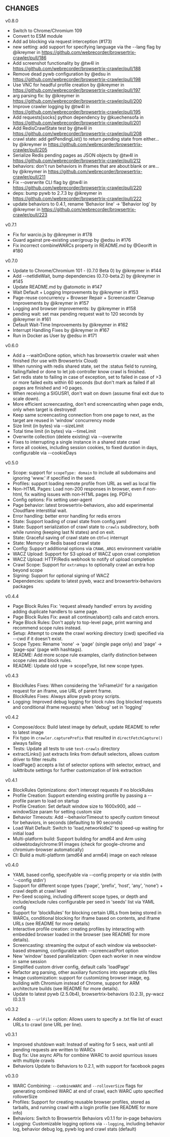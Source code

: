 ## CHANGES

v0.8.0
- Switch to Chrome/Chromium 109
- Convert to ESM module
- Add ad blocking via request interception (#173)
- new setting: add support for specifying language via the --lang flag by @ikreymer in https://github.com/webrecorder/browsertrix-crawler/pull/186
- Add screenshot functionality by @tw4l in https://github.com/webrecorder/browsertrix-crawler/pull/188
- Remove dead pywb configuration by @edsu in https://github.com/webrecorder/browsertrix-crawler/pull/198
- Use VNC for headful profile creation by @ikreymer in https://github.com/webrecorder/browsertrix-crawler/pull/197
- arg parsing fix: by @ikreymer in https://github.com/webrecorder/browsertrix-crawler/pull/200
- Improve crawler logging by @tw4l in https://github.com/webrecorder/browsertrix-crawler/pull/195
- Add requests[socks] python dependency by @kuechensofa in https://github.com/webrecorder/browsertrix-crawler/pull/201
- Add RedisCrawlState test by @tw4l in https://github.com/webrecorder/browsertrix-crawler/pull/208
- crawl state: add getPendingList() to return pending state from either… by @ikreymer in https://github.com/webrecorder/browsertrix-crawler/pull/205
- Serialize Redis pending pages as JSON objects by @tw4l in https://github.com/webrecorder/browsertrix-crawler/pull/212
- behaviors: don't run behaviors in iframes that are about:blank or are… by @ikreymer in https://github.com/webrecorder/browsertrix-crawler/pull/211
- Fix --overwrite CLI flag by @tw4l in https://github.com/webrecorder/browsertrix-crawler/pull/220
- deps: bump pywb to 2.7.3 by @ikreymer in https://github.com/webrecorder/browsertrix-crawler/pull/222
- update behaviors to 0.4.1, rename 'Behavior line' -> 'Behavior log' by @ikreymer in https://github.com/webrecorder/browsertrix-crawler/pull/223

v0.7.1
- Fix for warcio.js by @ikreymer in #178
- Guard against pre-existing user/group by @edsu in #176
- Fix incorrect combineWARCs property in README.md by @Georift in #180

v0.7.0
- Update to Chrome/Chromium 101 - (0.7.0 Beta 0) by @ikreymer in #144
- Add --netIdleWait, bump dependencies (0.7.0-beta.2) by @ikreymer in #145
- Update README.md by @atomotic in #147
- Wait Default + Logging Improvements by @ikreymer in #153
- Page-reuse concurrency + Browser Repair + Screencaster Cleanup Improvements by @ikreymer in #157
- Logging and browser improvements: by @ikreymer in #158
- pending wait: set max pending request wait to 120 seconds by @ikreymer in #161
- Default Wait-Time Improvements by @ikreymer in #162
- Interrupt Handling Fixes by @ikreymer in #167
- Run in Docker as User by @edsu in #171


v0.6.0

- Add a --waitOnDone option, which has browsertrix crawler wait when finished (for use with Browsertrix Cloud)
- When running with redis shared state, set the :status field to running, failing/failed or done to let job controller know crawl is finished.
- Set redis state to failing in case of exception, set to failed in case of >3 or more failed exits within 60 seconds (but don't mark as failed if all pages are finished and >0 pages.
- When receiving a SIGUSR1, don't wait on down (assume final exit due to scale down).
- More efficient screencasting, don't end screencasting when page ends, only when target is destroyed!
- Keep same screencasting connection from one page to next, as the target are reused in 'window' concurrency mode
- Size limit (in bytes) via --sizeLimit
- Total time limit (in bytes) via --timeLimit
- Overwrite collection (delete existing) via --overwrite
- Fixes to interrupting a single instance in a shared state crawl
- force all cookies, including session cookies, to fixed duration in days, configurable via --cookieDays


v0.5.0
- Scope: support for `scopeType: domain` to include all subdomains and ignoring 'www.' if specified in the seed.
- Profiles: support loading remote profile from URL as well as local file
- Non-HTML Pages: Load non-200 responses in browser, even if non-html, fix waiting issues with non-HTML pages (eg. PDFs)
- Config options: Fix setting user-agent
- Page behavior: latest browsertrix-behaviors, also add experimental Cloudflare interstitial wait.
- Error handling: better error handling for redis errors
- State: Support loading of crawl state from config.yaml
- State: Support serialization of crawl state to `crawls` subdirectory, both while running (keeping last N states) and on exit.
- State: Graceful saving of crawl state on ctrl+c interrupt
- State: Memory or Redis based crawl state
- Config: Support additional options via `CRAWL_ARGS` environment variable
- WACZ Upload: Support for S3 upload of WACZ upon crawl completion
- WACZ Upload: HTTP/Redis webhook to notify of upload completion
- Crawl Scope: Support for `extraHops` to optionally crawl an extra hop beyond scope
- Signing: Support for optional signing of WACZ
- Dependencies: update to latest pywb, wacz and browsertrix-behaviors packages


v0.4.4
- Page Block Rules Fix: 'request already handled' errors by avoiding adding duplicate handlers to same page.
- Page Block Rules Fix: await all continue/abort() calls and catch errors.
- Page Block Rules: Don't apply to top-level page, print warning and recommend scope rules instead.
- Setup: Attempt to create the crawl working directory (cwd) specified via --cwd if it doesn't exist.
- Scope Types: Rename 'none' -> 'page' (single page only) and 'page' -> 'page-spa' (page with hashtags).
- README: Add more scope rule examples, clarify distinction between scope rules and block rules.
- README: Update old type -> scopeType, list new scope types.

v0.4.3
- BlockRules Fixes: When considering the 'inFrameUrl' for a navigation request for an iframe, use URL of parent frame.
- BlockRules Fixes: Always allow pywb proxy scripts.
- Logging: Improved debug logging for block rules (log blocked requests and conditional iframe requests) when 'debug' set in 'logging'

v0.4.2
- Compose/docs: Build latest image by default, update README to refer to latest image
- Fix typo in `crawler.capturePrefix` that resulted in `directFetchCapture()` always failing
- Tests: Update all tests to use `test-crawls` directory
- extractLinks() just extracts links from default selectors, allows custom driver to filter results
- loadPage() accepts a list of selector options with selector, extract, and isAttribute settings for further customization of link extraction

v0.4.1
- BlockRules Optimizations: don't intercept requests if no blockRules
- Profile Creation: Support extending existing profile by passing a --profile param to load on startup
- Profile Creation: Set default window size to 1600x900, add --windowSize param for setting custom size
- Behavior Timeouts: Add --behaviorTimeout to specify custom timeout for behaviors, in seconds (defaulting to 90 seconds)
- Load Wait Default: Switch to 'load,networkidle2' to speed-up waiting for initial load
- Multi-platform build: Support building for amd64 and Arm using oldwebtoday/chrome:91 images (check for google-chrome and chromium-browser automatically)
- CI: Build a multi-platform (amd64 and arm64) image on each release

v0.4.0
- YAML based config, specifyable via --config property or via stdin (with '--config stdin')
- Support for different scope types ('page', 'prefix', 'host', 'any', 'none') + crawl depth at crawl level
- Per-Seed scoping, including different scope types, or depth and include/exclude rules configurable per seed in 'seeds' list via YAML config
- Support for 'blockRules' for blocking certain URLs from being stored in WARCs, conditional blocking for iframe based on contents, and iframe URLs (see README for more details)
- Interactive profile creation: creating profiles by interacting with embedded browser loaded in the browser (see README for more details).
- Screencasting: streaming the output of each window via websocket-based streaming, configurable with --screencastPort option
- New 'window' based parallelization: Open each worker in new window in same session
- Simplified custom driver config, default calls 'loadPage'
- Refactor arg parsing, other auxiliary functions into separate utils files
- Image customization: support for customizing browser image, eg. building with Chromium instead of Chrome, support for ARM architecture builds (see README for more details).
- Update to latest pywb (2.5.0b4), browsertrix-behaviors (0.2.3), py-wacz (0.3.1)

v0.3.2
- Added a `--urlFile` option: Allows users to specify a .txt file list of exact URLs to crawl (one URL per line).


v0.3.1
- Improved shutdown wait: Instead of waiting for 5 secs, wait until all pending requests are written to WARCs
- Bug fix: Use async APIs for combine WARC to avoid spurrious issues with multiple crawls
- Behaviors Update to Behaviors to 0.2.1, with support for facebook pages


v0.3.0
- WARC Combining: `--combineWARC` and `--rolloverSize` flags for generating combined WARC at end of crawl, each WARC upto specified rolloverSize
- Profiles: Support for creating reusable browser profiles, stored as tarballs, and running crawl with a login profile (see README for more info)
- Behaviors: Switch to Browsertrix Behaviors v0.1.1 for in-page behaviors
- Logging: Customizable logging options via `--logging`, including behavior log, behavior debug log, pywb log and crawl stats (default)

